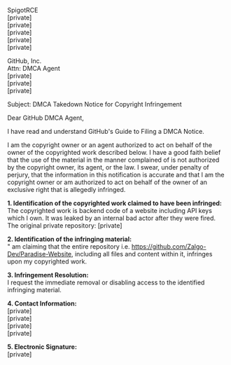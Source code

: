 SpigotRCE  
[private]  
[private]  
[private]  
[private]  
[private]  
  
GitHub, Inc.  
Attn: DMCA Agent  
[private]  
[private]  
[private]    
  
Subject: DMCA Takedown Notice for Copyright Infringement  
  
Dear GitHub DMCA Agent,  
  
I have read and understand GitHub's Guide to Filing a DMCA Notice.  
  
I am the copyright owner or an agent authorized to act on behalf of the owner of the copyrighted work described below. I have a good faith belief that the use of the material in the manner complained of is not authorized by the copyright owner, its agent, or the law. I swear, under penalty of perjury, that the information in this notification is accurate and that I am the copyright owner or am authorized to act on behalf of the owner of an exclusive right that is allegedly infringed.  
  
**1. Identification of the copyrighted work claimed to have been infringed:**  
The copyrighted work is backend code of a website including API keys which I own. It was leaked by an internal bad actor after they were fired. The original private repository: [private]  
  
**2. Identification of the infringing material:**  
" am claiming that the entire repository i.e. https://github.com/Zalgo-Dev/Paradise-Website, including all files and content within it, infringes upon my copyrighted work.  
  
**3. Infringement Resolution:**  
I request the immediate removal or disabling access to the identified infringing material.  
  
**4. Contact Information:**  
[private]  
[private]  
[private]  
[private]    
  
**5. Electronic Signature:**  
[private]  
